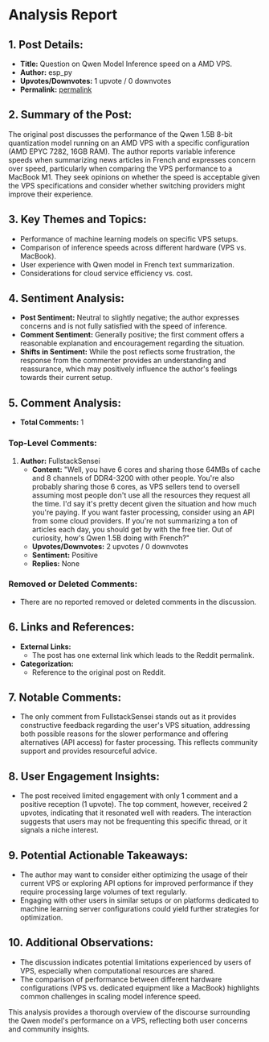 # Analysis Report

## 1. Post Details:
- **Title:** Question on Qwen Model Inference speed on a AMD VPS.
- **Author:** esp_py
- **Upvotes/Downvotes:** 1 upvote / 0 downvotes
- **Permalink:** [permalink](https://www.reddit.com/r/LocalLLaMA/comments/1hgp30h/question_on_qwen_model_inference_speed_on_a_amd/)

## 2. Summary of the Post:
The original post discusses the performance of the Qwen 1.5B 8-bit quantization model running on an AMD VPS with a specific configuration (AMD EPYC 7282, 16GB RAM). The author reports variable inference speeds when summarizing news articles in French and expresses concern over speed, particularly when comparing the VPS performance to a MacBook M1. They seek opinions on whether the speed is acceptable given the VPS specifications and consider whether switching providers might improve their experience.

## 3. Key Themes and Topics:
- Performance of machine learning models on specific VPS setups.
- Comparison of inference speeds across different hardware (VPS vs. MacBook).
- User experience with Qwen model in French text summarization.
- Considerations for cloud service efficiency vs. cost.

## 4. Sentiment Analysis:
- **Post Sentiment:** Neutral to slightly negative; the author expresses concerns and is not fully satisfied with the speed of inference.
- **Comment Sentiment:** Generally positive; the first comment offers a reasonable explanation and encouragement regarding the situation. 
- **Shifts in Sentiment:** While the post reflects some frustration, the response from the commenter provides an understanding and reassurance, which may positively influence the author's feelings towards their current setup.

## 5. Comment Analysis:
- **Total Comments:** 1

### Top-Level Comments:
1. **Author:** FullstackSensei
   - **Content:** "Well, you have 6 cores and sharing those 64MBs of cache and 8 channels of DDR4-3200 with other people. You're also probably sharing those 6 cores, as VPS sellers tend to oversell assuming most people don't use all the resources they request all the time. I'd say it's pretty decent given the situation and how much you're paying. If you want faster processing, consider using an API from some cloud providers. If you're not summarizing a ton of articles each day, you should get by with the free tier. Out of curiosity, how's Qwen 1.5B doing with French?"
   - **Upvotes/Downvotes:** 2 upvotes / 0 downvotes
   - **Sentiment:** Positive
   - **Replies:** None

### Removed or Deleted Comments:
- There are no reported removed or deleted comments in the discussion.

## 6. Links and References:
- **External Links:** 
  - The post has one external link which leads to the Reddit permalink. 
- **Categorization:** 
  - Reference to the original post on Reddit.

## 7. Notable Comments:
- The only comment from FullstackSensei stands out as it provides constructive feedback regarding the user's VPS situation, addressing both possible reasons for the slower performance and offering alternatives (API access) for faster processing. This reflects community support and provides resourceful advice.

## 8. User Engagement Insights:
- The post received limited engagement with only 1 comment and a positive reception (1 upvote). The top comment, however, received 2 upvotes, indicating that it resonated well with readers. The interaction suggests that users may not be frequenting this specific thread, or it signals a niche interest.

## 9. Potential Actionable Takeaways:
- The author may want to consider either optimizing the usage of their current VPS or exploring API options for improved performance if they require processing large volumes of text regularly.
- Engaging with other users in similar setups or on platforms dedicated to machine learning server configurations could yield further strategies for optimization.

## 10. Additional Observations:
- The discussion indicates potential limitations experienced by users of VPS, especially when computational resources are shared. 
- The comparison of performance between different hardware configurations (VPS vs. dedicated equipment like a MacBook) highlights common challenges in scaling model inference speed. 

This analysis provides a thorough overview of the discourse surrounding the Qwen model's performance on a VPS, reflecting both user concerns and community insights.